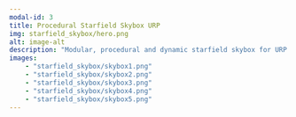 ```yaml
---
modal-id: 3
title: Procedural Starfield Skybox URP
img: starfield_skybox/hero.png
alt: image-alt
description: "Modular, procedural and dynamic starfield skybox for URP. Starfield - Voronoi Noise-based field of  dots of stars with varying colours. Nebula field - distant tiny nebula clouds according to a triplanar UV mapping. Two near, large nebula clouds - lots of cloudy detail. Galaxy Background lighting/Galactic Luminous Band - noise based background coloration."
images:
    - "starfield_skybox/skybox1.png"
    - "starfield_skybox/skybox2.png"
    - "starfield_skybox/skybox3.png"
    - "starfield_skybox/skybox4.png"
    - "starfield_skybox/skybox5.png"  
---
```

